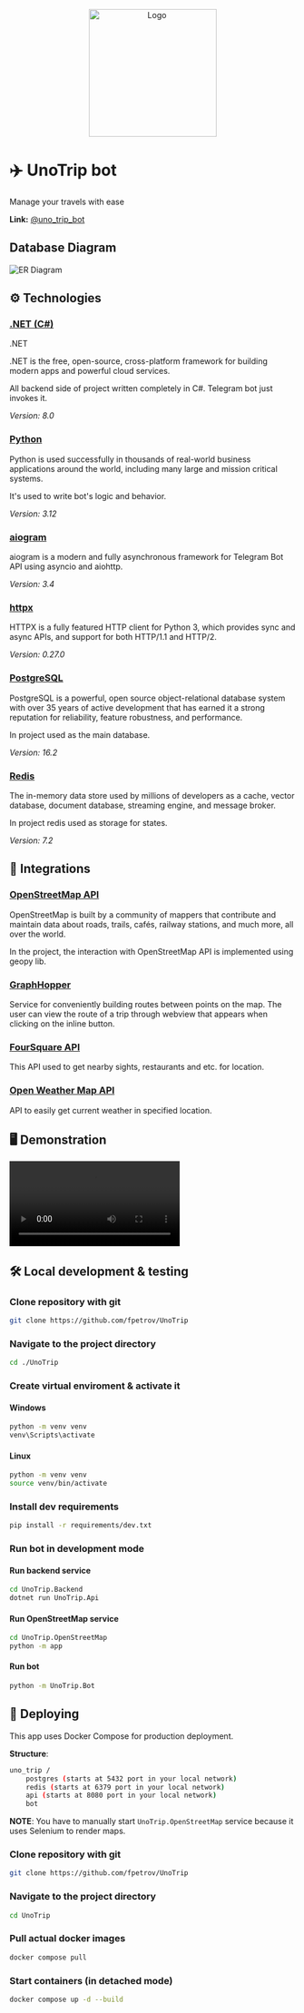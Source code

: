 <p align="center"><img alt="Logo" height="225" width="225" src=".github/images/logo.jpg"></p>

# ✈️ UnoTrip bot

Manage your travels with ease

**Link:** [@uno_trip_bot](https://t.me/uno_trip_bot)

## Database Diagram

![ER Diagram](/.github/schemes/DatabaseScheme.png)

## ⚙️ Technologies

### [.NET (C#)](https://dotnet.microsoft.com/en-us/)

.NET 

.NET is the free, open-source, cross-platform framework for building modern apps and powerful cloud services.

All backend side of project written completely in C#. Telegram bot just invokes it.

*Version: 8.0*

### [Python](https://python.org/)

Python is used successfully in thousands of real-world business applications around the world, including many large and mission critical systems.

It's used to write bot's logic and behavior.

*Version: 3.12*

### [aiogram](https://aiogram.dev/)

aiogram is a modern and fully asynchronous framework for Telegram Bot API using asyncio and aiohttp.

*Version: 3.4*

### [httpx](https://www.sqlalchemy.org/)

HTTPX is a fully featured HTTP client for Python 3, which provides sync and async APIs, and support for both HTTP/1.1 and HTTP/2.

*Version: 0.27.0*

### [PostgreSQL](https://www.postgresql.org/)

PostgreSQL is a powerful, open source object-relational database system with over 35 years of active development that has earned it a strong reputation for reliability, feature robustness, and performance.

In project used as the main database.

*Version: 16.2*

### [Redis](https://redis.io/)

The in-memory data store used by millions of developers as a cache, vector database, document database, streaming engine, and message broker.

In project redis used as storage for states.

*Version: 7.2*

## 🤝 Integrations

### [OpenStreetMap API](https://wiki.openstreetmap.org/wiki/API)

OpenStreetMap is built by a community of mappers that contribute and maintain data about roads, trails, cafés, railway stations, and much more, all over the world.

In the project, the interaction with OpenStreetMap API is implemented using geopy lib.

### [GraphHopper](https://www.graphhopper.com/)

Service for conveniently building routes between points on the map. The user can view the route of a trip through webview that appears when clicking on the inline button.

### [FourSquare API](https://foursquare.com/)

This API used to get nearby sights, restaurants and etc. for location.

### [Open Weather Map API](https://openweathermap.org/)

API to easily get current weather in specified location.

## 🖥️ Demonstration

![Demo](/.github/gifs/demo.mp4)

## 🛠️ Local development & testing

### Clone repository with git

```bash
git clone https://github.com/fpetrov/UnoTrip
```

### Navigate to the project directory

```bash
cd ./UnoTrip
```

### Create virtual enviroment & activate it

#### Windows

```cmd
python -m venv venv
venv\Scripts\activate
```

#### Linux

```bash
python -m venv venv
source venv/bin/activate
```

### Install dev requirements

```bash
pip install -r requirements/dev.txt
```


### Run bot in development mode

#### Run backend service
```bash
cd UnoTrip.Backend
dotnet run UnoTrip.Api
```

#### Run OpenStreetMap service
```bash
cd UnoTrip.OpenStreetMap
python -m app
```

#### Run bot
```bash
python -m UnoTrip.Bot
```

## 🚀 Deploying

This app uses Docker Compose for production deployment.

**Structure**:

```bash
uno_trip /
    postgres (starts at 5432 port in your local network)
    redis (starts at 6379 port in your local network)
    api (starts at 8080 port in your local network)
    bot
```

**NOTE**: You have to manually start `UnoTrip.OpenStreetMap` service because it uses Selenium to render maps.

### Clone repository with git

```bash
git clone https://github.com/fpetrov/UnoTrip
```

### Navigate to the project directory

```bash
cd UnoTrip
```

### Pull actual docker images

```bash
docker compose pull
```

### Start containers (in detached mode)

```bash
docker compose up -d --build
```
